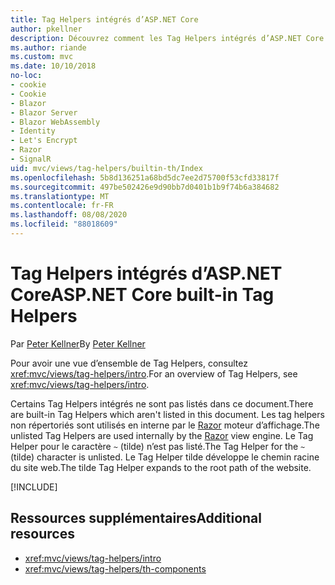 ```yaml
---
title: Tag Helpers intégrés d’ASP.NET Core
author: pkellner
description: Découvrez comment les Tag Helpers intégrés d’ASP.NET Core augmentent votre productivité.
ms.author: riande
ms.custom: mvc
ms.date: 10/10/2018
no-loc:
- cookie
- Cookie
- Blazor
- Blazor Server
- Blazor WebAssembly
- Identity
- Let's Encrypt
- Razor
- SignalR
uid: mvc/views/tag-helpers/builtin-th/Index
ms.openlocfilehash: 5b8d136251a68bd5dc7ee2d75700f53cfd33817f
ms.sourcegitcommit: 497be502426e9d90bb7d0401b1b9f74b6a384682
ms.translationtype: MT
ms.contentlocale: fr-FR
ms.lasthandoff: 08/08/2020
ms.locfileid: "88018609"
---
```

# <a name="aspnet-core-built-in-tag-helpers"></a><span data-ttu-id="1506d-103">Tag Helpers intégrés d’ASP.NET Core</span><span class="sxs-lookup"><span data-stu-id="1506d-103">ASP.NET Core built-in Tag Helpers</span></span>

<span data-ttu-id="1506d-104">Par [Peter Kellner](https://peterkellner.net)</span><span class="sxs-lookup"><span data-stu-id="1506d-104">By [Peter Kellner](https://peterkellner.net)</span></span>

<span data-ttu-id="1506d-105">Pour avoir une vue d’ensemble de Tag Helpers, consultez <xref:mvc/views/tag-helpers/intro>.</span><span class="sxs-lookup"><span data-stu-id="1506d-105">For an overview of Tag Helpers, see <xref:mvc/views/tag-helpers/intro>.</span></span>

<span data-ttu-id="1506d-106">Certains Tag Helpers intégrés ne sont pas listés dans ce document.</span><span class="sxs-lookup"><span data-stu-id="1506d-106">There are built-in Tag Helpers which aren't listed in this document.</span></span> <span data-ttu-id="1506d-107">Les tag helpers non répertoriés sont utilisés en interne par le [Razor](xref:mvc/views/razor) moteur d’affichage.</span><span class="sxs-lookup"><span data-stu-id="1506d-107">The unlisted Tag Helpers are used internally by the [Razor](xref:mvc/views/razor) view engine.</span></span> <span data-ttu-id="1506d-108">Le Tag Helper pour le caractère `~` (tilde) n’est pas listé.</span><span class="sxs-lookup"><span data-stu-id="1506d-108">The Tag Helper for the `~` (tilde) character is unlisted.</span></span> <span data-ttu-id="1506d-109">Le Tag Helper tilde développe le chemin racine du site web.</span><span class="sxs-lookup"><span data-stu-id="1506d-109">The tilde Tag Helper expands to the root path of the website.</span></span>

[!INCLUDE[](~/includes/built-in-TH.md)]

## <a name="additional-resources"></a><span data-ttu-id="1506d-110">Ressources supplémentaires</span><span class="sxs-lookup"><span data-stu-id="1506d-110">Additional resources</span></span>

* <xref:mvc/views/tag-helpers/intro>
* <xref:mvc/views/tag-helpers/th-components>
